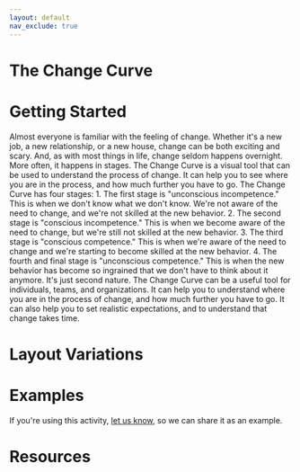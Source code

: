 ```yaml
---
layout: default
nav_exclude: true
---
```

# The Change Curve

# Getting Started

Almost everyone is familiar with the feeling of change. Whether it's a new job, a new relationship, or a new house, change can be both exciting and scary. And, as with most things in life, change seldom happens overnight. More often, it happens in stages. The Change Curve is a visual tool that can be used to understand the process of change. It can help you to see where you are in the process, and how much further you have to go. The Change Curve has four stages: 1. The first stage is "unconscious incompetence." This is when we don't know what we don't know. We're not aware of the need to change, and we're not skilled at the new behavior. 2. The second stage is "conscious incompetence." This is when we become aware of the need to change, but we're still not skilled at the new behavior. 3. The third stage is "conscious competence." This is when we're aware of the need to change and we're starting to become skilled at the new behavior. 4. The fourth and final stage is "unconscious competence." This is when the new behavior has become so ingrained that we don't have to think about it anymore. It's just second nature. The Change Curve can be a useful tool for individuals, teams, and organizations. It can help you to understand where you are in the process of change, and how much further you have to go. It can also help you to set realistic expectations, and to understand that change takes time.

# Layout Variations
# Examples
If you're using this activity, [let us know](https://github.com/Standards-and-Practices/structured-rapid-development/issues/new?assignees=&labels=documentation&template=example-submission.md&title=Example+of+%5Byour+pattern+here%5D), so we can share it as an example.
# Resources